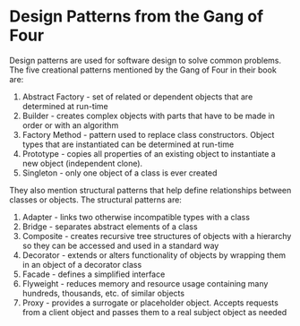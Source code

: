 # Design Patterns from the Gang of Four

Design patterns are used for software design to solve common problems. The five creational patterns mentioned by the Gang of Four in their book are: 
1. Abstract Factory - set of related or dependent objects that are determined at run-time
2. Builder - creates complex objects with parts that have to be made in order or with an algorithm
3. Factory Method - pattern used to replace class constructors. Object types that are instantiated can be determined at run-time
4. Prototype - copies all properties of an existing object to instantiate a new object (independent clone). 
5. Singleton - only one object of a class is ever created 

They also mention structural patterns that help define relationships between classes or objects. The structural patterns are:
1. Adapter - links two otherwise incompatible types with a class 
2. Bridge - separates abstract elements of a class
3. Composite - creates recursive tree structures of objects with a hierarchy so they can be accessed and used in a standard way
4. Decorator - extends or alters functionality of objects by wrapping them in an object of a decorator class
5. Facade - defines a simplified interface
6. Flyweight - reduces memory and resource usage containing many hundreds, thousands, etc. of similar objects
7. Proxy - provides a surrogate or placeholder object. Accepts requests from a client object and passes them to a real subject object as needed

